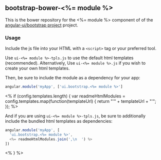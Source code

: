 
## bootstrap-bower-<%= module %>

This is the bower repository for the <%= module %> component of of the [angular-ui/bootstrap project](https://github.com/angular-ui/bootstrap) project.

### Usage

Include the js file into your HTML with a `<script>` tag or your preferred tool.

Use `ui-<%= module %>-tpls.js` to use the default html templates (recommended). Alternatively, Use `ui-<%= module %>.js` if you wish to create your own html templates.

Then, be sure to include the module as a dependency for your app:
```js
angular.module('myApp', ['ui.bootstrap.<%= module %>']
```

<% if (config.templates.length) {
  var readmeHtmlModules = config.templates.map(function(templateUrl) {
    return "'" + templateUrl + "'";
  }); %>

And if you are using `ui-<%= module %>-tpls.js`, be sure to additionally include the bundled html templates as dependencies:
```js
angular.module('myApp', [
  'ui.bootstrap.<%= module %>',
  <%= readmeHtmlModules.join(',\n  ') %>
])
```
<% } %>
